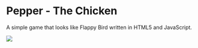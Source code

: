 # Pepper - The Chicken
A simple game that looks like Flappy Bird written in HTML5 and JavaScript.

<img src="http://i.giphy.com/DpWQRUUqbjzUc.gif"/>
